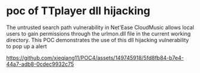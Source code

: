 # poc of TTplayer dll hijacking

The untrusted search path vulnerability in Net'Ease CloudMusic allows local users to gain permissions through the urlmon.dll file in the current working directory. This POC demonstrates the use of this dll hijacking vulnerability to pop up a alert

https://github.com/xieqiang11/POC4/assets/149745918/5fd8fb84-b7e4-44a7-adb8-0cdec9932c75

